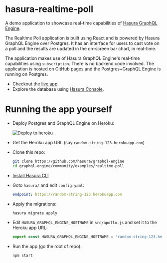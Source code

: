 # hasura-realtime-poll

A demo application to showcase real-time capabilities of [Hasura GraphQL
Engine](https://github.com/hasura/graphql-engine).

The Realtime Poll application is built using React and is powered by Hasura
GraphQL Engine over Postgres. It has an interface for users to cast vote on a
poll and the results are updated in the on-screen bar chart, in real-time.

The application makes use of Hasura GraphQL Engine's real-time capabilities
using `subscription`. There is no backend code involved. The application is
hosted on GitHub pages and the Postgres+GraphQL Engine is running on Postgres.

- Checkout the [live app](https://shahidh.in/hasura-realtime-poll/).
- Explore the database using [Hasura
  Console](https://hasura-realtime-dashboard.herokuapp.com/console/data/schema/public).
  
# Running the app yourself

- Deploy Postgres and GraphQL Engine on Heroku:
  
  [![Deploy to
  heroku](https://www.herokucdn.com/deploy/button.svg)](https://heroku.com/deploy?template=https://github.com/hasura/graphql-engine-heroku)
- Get the Heroku app URL (say `random-string-123.herokuapp.com`)
- Clone this repo:
  ```bash
  git clone https://github.com/hasura/graphql-engine
  cd graphql-engine/community/examples/realtime-poll
  ```
- [Install Hasura CLI](https://docs.hasura.io/1.0/graphql/manual/hasura-cli/install-hasura-cli.html)
- Goto `hasura/` and edit `config.yaml`:
  ```yaml
  endpoint: https://random-string-123.herokuapp.com
  ```
- Apply the migrations:
  ```bash
  hasura migrate apply
  ```
- Edit `HASURA_GRAPHQL_ENGINE_HOSTNAME` in `src/apollo.js` and set it to the
  Heroku app URL:
  ```js
  export const HASURA_GRAPHQL_ENGINE_HOSTNAME = 'random-string-123.herokuapp.com';
  ```
- Run the app (go the root of repo):
  ```bash
  npm start
  ```

